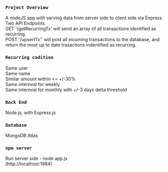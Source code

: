 ### `Project Overview`

A nodeJS app with serving data from server side to client side via Express. <br>
Two API Endpoints<br>
GET '/getRecurringTx' will send an array of all transactions identified as recurring.<br>
POST '/upsertTx'' will post all incoming transactions to the database, and return the most up to date trasactions indentified as recurring.
<br>

### `Recurring codition`

Same user<br>
Same name<br>
Similar amount within <= +/-30% <br>
Same internval for weekly <br>
Same internval for monthly with +/-3 days delta threshold <br>

### `Back End`

Node.js, with Express.js

### `Database`

MongoDB Atlas

### `npm server`

Run server side - node app.js <br>
(http://localhost:1984)
